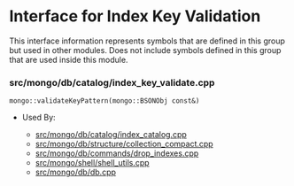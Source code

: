 
# Interface for Index Key Validation
This interface information represents symbols that are defined in this group but used in other modules.  Does not include symbols defined in this group that are used inside this module.

### src/mongo/db/catalog/index\_key\_validate.cpp

<div></div>

    mongo::validateKeyPattern(mongo::BSONObj const&)

- Used By:

    - [src/mongo/db/catalog/index\_catalog.cpp](../../../../storage/storage\_layer\_structure)
    - [src/mongo/db/structure/collection\_compact.cpp](../../../../storage/storage\_layer\_structure)
    - [src/mongo/db/commands/drop\_indexes.cpp](../../../../query\_and\_operation\_handling/database\_commands)
    - [src/mongo/shell/shell\_utils.cpp](../../../../mongo\_shell/mongo\_shell)
    - [src/mongo/db/db.cpp](../../../../process\_management/mongos\_and\_mongod\_mains)
